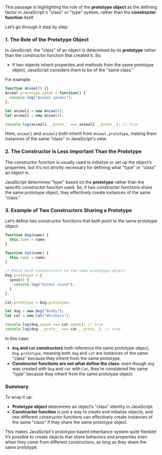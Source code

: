 This passage is highlighting the role of the **prototype object** as the defining factor in JavaScript's "class" or "type" system, rather than the **constructor function** itself.

Let’s go through it step by step:

### 1. The Role of the Prototype Object
In JavaScript, the "class" of an object is determined by its **prototype** rather than the constructor function that created it. So:
- If two objects inherit properties and methods from the same prototype object, JavaScript considers them to be of the "same class."

For example:
```javascript
function Animal() {}
Animal.prototype.speak = function() {
  console.log("Animal speaks");
};

let animal1 = new Animal();
let animal2 = new Animal();

console.log(animal1.__proto__ === animal2.__proto__); // true
```
Here, `animal1` and `animal2` both inherit from `Animal.prototype`, making them instances of the same "class" in JavaScript's view.

### 2. The Constructor is Less Important Than the Prototype
The constructor function is usually used to initialize or set up the object’s properties, but it’s not strictly necessary for defining what "type" or "class" an object is.

JavaScript determines "type" based on the **prototype** rather than the specific constructor function used. So, if two constructor functions share the same prototype object, they effectively create instances of the same "class."

### 3. Example of Two Constructors Sharing a Prototype
Let’s define two constructor functions that both point to the same prototype object:

```javascript
function Dog(name) {
  this.name = name;
}

function Cat(name) {
  this.name = name;
}

// Point both constructors to the same prototype object
Dog.prototype = {
  speak() {
    console.log("Animal sound");
  }
};

Cat.prototype = Dog.prototype;

let dog = new Dog("Buddy");
let cat = new Cat("Whiskers");

console.log(dog.speak === cat.speak); // true
console.log(dog.__proto__ === cat.__proto__); // true
```

In this case:
- **`Dog` and `Cat` constructors** both reference the same prototype object, `Dog.prototype`, meaning both `dog` and `cat` are instances of the same "class" because they inherit from the same prototype.
- **Constructor functions are not what define the class**: even though `dog` was created with `Dog` and `cat` with `Cat`, they’re considered the same "type" because they inherit from the same prototype object.

### Summary
To wrap it up:
- **Prototype object** determines an object’s "class" identity in JavaScript.
- **Constructor function** is just a way to create and initialize objects, and two different constructor functions can effectively create instances of the same "class" if they share the same prototype object.

This makes JavaScript's prototype-based inheritance system quite flexible! It’s possible to create objects that share behaviors and properties even when they come from different constructors, as long as they share the same prototype.
